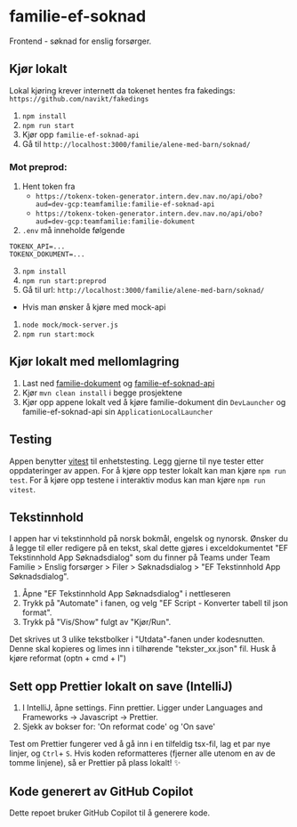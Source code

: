 # familie-ef-soknad

Frontend - søknad for enslig forsørger.

## Kjør lokalt
Lokal kjøring krever internett da tokenet hentes fra fakedings: `https://github.com/navikt/fakedings` 

1. `npm install`
2. `npm run start`
3. Kjør opp `familie-ef-soknad-api`
4. Gå til `http://localhost:3000/familie/alene-med-barn/soknad/`

### Mot preprod:
1. Hent token fra 
   - `https://tokenx-token-generator.intern.dev.nav.no/api/obo?aud=dev-gcp:teamfamilie:familie-ef-soknad-api`
   - `https://tokenx-token-generator.intern.dev.nav.no/api/obo?aud=dev-gcp:teamfamilie:familie-dokument`
2. `.env` må inneholde følgende
 ``` 
TOKENX_API=...
TOKENX_DOKUMENT=...
```
3. `npm install` 
4. `npm run start:preprod` 
5. Gå til url: `http://localhost:3000/familie/alene-med-barn/soknad/`

* Hvis man ønsker å kjøre med mock-api
1. `node mock/mock-server.js`
2. `npm run start:mock`

## Kjør lokalt med mellomlagring
1. Last ned [familie-dokument](https://github.com/navikt/familie-dokument) og [familie-ef-soknad-api](https://github.com/navikt/familie-ef-soknad-api)
2. Kjør `mvn clean install` i begge prosjektene
2. Kjør opp appene lokalt ved å kjøre familie-dokument din `DevLauncher` og familie-ef-soknad-api sin `ApplicationLocalLauncher` 

## Testing
Appen benytter [vitest](https://vitest.dev/) til enhetstesting. Legg gjerne til nye tester etter oppdateringer av appen.
For å kjøre opp tester lokalt kan man kjøre `npm run test`. For å kjøre opp testene i interaktiv modus kan man kjøre `npm run vitest`.

## Tekstinnhold
I appen har vi tekstinnhold på norsk bokmål, engelsk og nynorsk. 
Ønsker du å legge til eller redigere på en tekst, skal dette gjøres i exceldokumentet "EF Tekstinnhold App Søknadsdialog" som du finner på Teams under Team Familie > Enslig forsørger > Filer > Søknadsdialog > "EF Tekstinnhold App Søknadsdialog". 
1. Åpne "EF Tekstinnhold App Søknadsdialog" i nettleseren
2. Trykk på "Automate" i fanen, og velg "EF Script - Konverter tabell til json format".
3. Trykk på "Vis/Show" fulgt av "Kjør/Run".

Det skrives ut 3 ulike tekstbolker i "Utdata"-fanen under kodesnutten. Denne skal kopieres og limes inn i tilhørende "tekster_xx.json" fil. Husk å kjøre reformat (optn + cmd + l")


## Sett opp Prettier lokalt on save (IntelliJ)

1. I IntelliJ, åpne settings. Finn prettier. Ligger under Languages and Frameworks -> Javascript -> Prettier.
2. Sjekk av bokser for: 'On reformat code' og 'On save'

Test om Prettier fungerer ved å gå inn i en tilfeldig tsx-fil, lag et par nye linjer, og `Ctrl`+ `S`. Hvis koden reformatteres (fjerner alle utenom en av de tomme linjene), så er Prettier på plass lokalt! :sparkles:

## Kode generert av GitHub Copilot

Dette repoet bruker GitHub Copilot til å generere kode.
